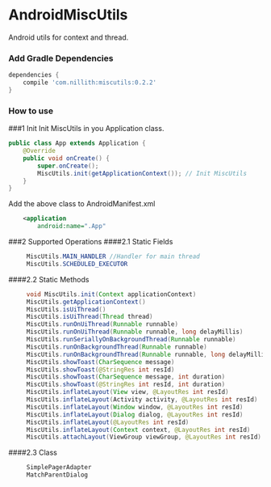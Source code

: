 # AndroidMiscUtils
Android utils for context and thread.

### Add Gradle Dependencies

```groovy
dependencies {
    compile 'com.nillith:miscutils:0.2.2'
}
```

### How to use
###1 Init
Init MiscUtils in you Application class.
```java
public class App extends Application {
    @Override
    public void onCreate() {
        super.onCreate();
        MiscUtils.init(getApplicationContext()); // Init MiscUtils
    }
}
```

Add the above class to AndroidManifest.xml
```xml
    <application
        android:name=".App"
```

###2 Supported Operations
####2.1 Static Fields
```java
     MiscUtils.MAIN_HANDLER //Handler for main thread
     MiscUtils.SCHEDULED_EXECUTOR
```

####2.2 Static Methods
```java
     void MiscUtils.init(Context applicationContext)
     MiscUtils.getApplicationContext()
     MiscUtils.isUiThread()
     MiscUtils.isUiThread(Thread thread)
     MiscUtils.runOnUiThread(Runnable runnable)
     MiscUtils.runOnUiThread(Runnable runnable, long delayMillis)
     MiscUtils.runSeriallyOnBackgroundThread(Runnable runnable)
     MiscUtils.runOnBackgroundThread(Runnable runnable)
     MiscUtils.runOnBackgroundThread(Runnable runnable, long delayMillis)
     MiscUtils.showToast(CharSequence message)
     MiscUtils.showToast(@StringRes int resId)
     MiscUtils.showToast(CharSequence message, int duration)
     MiscUtils.showToast(@StringRes int resId, int duration)
     MiscUtils.inflateLayout(View view, @LayoutRes int resId)
     MiscUtils.inflateLayout(Activity activity, @LayoutRes int resId)
     MiscUtils.inflateLayout(Window window, @LayoutRes int resId)
     MiscUtils.inflateLayout(Dialog dialog, @LayoutRes int resId)
     MiscUtils.inflateLayout(@LayoutRes int resId)
     MiscUtils.inflateLayout(Context context, @LayoutRes int resId)
     MiscUtils.attachLayout(ViewGroup viewGroup, @LayoutRes int resId)
```

####2.3 Class
```java
     SimplePagerAdapter
     MatchParentDialog
```